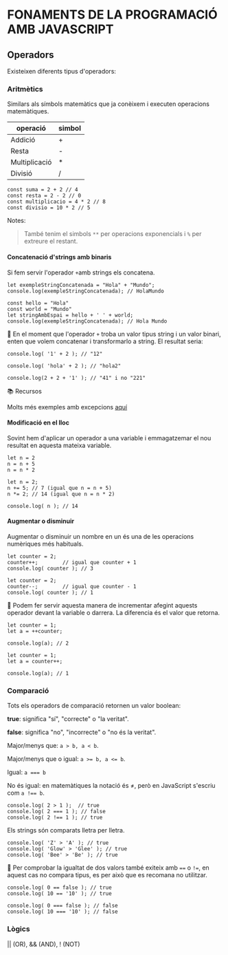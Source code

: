 # FONAMENTS DE LA PROGRAMACIÓ AMB JAVASCRIPT

##  **Operadors**

Existeixen diferents tipus d'operadors:

###  **Aritmètics**
Similars als símbols matemàtics que ja conèixem i executen operacions matemàtiques.


| operació |   simbol |
|----------|----------|
|Addició |    +
|Resta |    -
|Multiplicació |    *
|Divisió |    /

```
const suma = 2 + 2 // 4
const resta = 2 - 2 // 0
const multiplicacio = 4 * 2 // 8
const divisio = 10 * 2 // 5
```
Notes:
> També tenim el simbols ```**``` per operacions exponencials i ```%``` per extreure el restant.

#### **Concatenació d'strings amb binaris**

Si fem servir l'operador  ```+```amb strings els concatena.

```
let exempleStringConcatenada = "Hola" + "Mundo";
console.log(exempleStringConcatenada); // HolaMundo
```

```
const hello = "Hola"
const world = "Mundo"
let stringAmbEspai = hello + ' ' + world;
console.log(exempleStringConcatenada); // Hola Mundo
```

🚨 En el moment que l'operador ```+``` troba un valor tipus string i un valor binari, enten que volem concatenar i transformarlo a string. El resultat seria: 

```
console.log( '1' + 2 ); // "12"
```
```
console.log( 'hola' + 2 ); // "hola2"
```
```
console.log(2 + 2 + '1' ); // "41" i no "221"
````

📚 Recursos

Molts més exemples amb excepcions [aquí](https://javascript.info/operators)

#### **Modificació en el lloc**

Sovint hem d'aplicar un operador a una variable i emmagatzemar el nou resultat en aquesta mateixa variable.

```
let n = 2
n = n + 5
n = n * 2
```
```
let n = 2;
n += 5; // 7 (igual que n = n + 5)
n *= 2; // 14 (igual que n = n * 2)

console.log( n ); // 14
```

#### **Augmentar o disminuir**

Augmentar o disminuir un nombre en un és una de les operacions numèriques més habituals.

```
let counter = 2;
counter++;        // igual que counter + 1
console.log( counter ); // 3
```
```
let counter = 2;
counter--;        // igual que counter - 1
console.log( counter ); // 1
```

🚨 Podem fer servir aquesta manera de incrementar afegint aquests operador devant la variable o darrera. La diferencia és el valor que retorna.

```
let counter = 1;
let a = ++counter;

console.log(a); // 2
```
```
let counter = 1;
let a = counter++; 

console.log(a); // 1
```


###  **Comparació**
Tots els operadors de comparació retornen un valor boolean:

**true**: significa "sí", "correcte" o "la veritat".

**false**: significa "no", "incorrecte" o "no és la veritat".

Major/menys que: ```a > b, a < b```.

Major/menys que o igual: ```a >= b, a <= b```.

Igual: ```a === b```

No és igual: en matemàtiques la notació és ≠, però en JavaScript s'escriu com ```a !== b```.

```
console.log( 2 > 1 );  // true 
console.log( 2 === 1 ); // false 
console.log( 2 !== 1 ); // true
```

Els strings són comparats lletra per lletra.
```
console.log( 'Z' > 'A' ); // true
console.log( 'Glow' > 'Glee' ); // true
console.log( 'Bee' > 'Be' ); // true
```


🚨 Per comprobar la igualtat de dos valors també exiteix amb ```==``` o ```!=```, en aquest cas no compara tipus, es per això que es recomana no utilitzar.

```
console.log( 0 == false ); // true
console.log( 10 == '10' ); // true
```
```
console.log( 0 === false ); // false
console.log( 10 === '10' ); // false

```

###  **Lògics**

|| (OR), && (AND), ! (NOT)